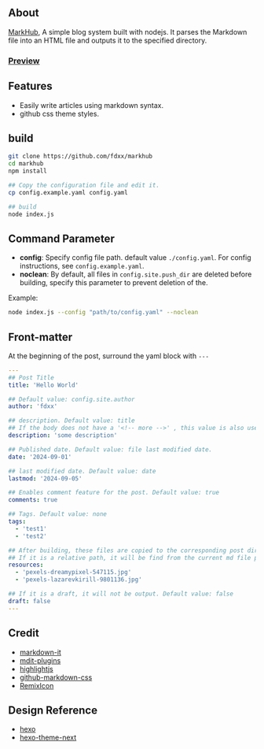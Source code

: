 ## About
[MarkHub](https://github.com/fdxx/markhub), A simple blog system built with nodejs. It parses the Markdown file into an HTML file and outputs it to the specified directory. 

### [Preview](https://fdxx.github.io/markhub)

## Features
- Easily write articles using markdown syntax.
- github css theme styles.

## build
```bash
git clone https://github.com/fdxx/markhub
cd markhub
npm install

## Copy the configuration file and edit it.
cp config.example.yaml config.yaml

## build
node index.js
```

## Command Parameter
- **config**: Specify config file path. default value `./config.yaml`. For config instructions, see `config.example.yaml`.
- **noclean**: By default, all files in `config.site.push_dir` are deleted before building, specify this parameter to prevent deletion of the.

Example:

```bash
node index.js --config "path/to/config.yaml" --noclean
```

## Front-matter
At the beginning of the post, surround the yaml block with `---`

```yaml
---
## Post Title
title: 'Hello World'

## Default value: config.site.author
author: 'fdxx'

## description. Default value: title
## If the body does not have a '<!-- more -->' , this value is also used as excerpt
description: 'some description'

## Published date. Default value: file last modified date.
date: '2024-09-01'

## last modified date. Default value: date
lastmod: '2024-09-05'

## Enables comment feature for the post. Default value: true
comments: true

## Tags. Default value: none
tags:
  - 'test1'
  - 'test2'

## After building, these files are copied to the corresponding post directory.
## If it is a relative path, it will be find from the current md file path.
resources:
  - 'pexels-dreamypixel-547115.jpg'
  - 'pexels-lazarevkirill-9801136.jpg'

## If it is a draft, it will not be output. Default value: false
draft: false
---
```

## Credit
- [markdown-it](https://github.com/markdown-it/markdown-it)
- [mdit-plugins](https://github.com/mdit-plugins/mdit-plugins)
- [highlightjs](https://github.com/highlightjs/highlight.js)
- [github-markdown-css](https://github.com/sindresorhus/github-markdown-css)
- [RemixIcon](https://github.com/Remix-Design/RemixIcon)

## Design Reference
- [hexo](https://github.com/hexojs/hexo)
- [hexo-theme-next](https://github.com/next-theme/hexo-theme-next)

